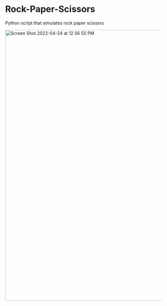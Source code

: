 # Rock-Paper-Scissors
Python script that simulates rock paper scissors

<img width="871" alt="Screen Shot 2022-04-24 at 12 56 55 PM" src="https://user-images.githubusercontent.com/54502182/164987560-53d5efc6-17a1-43d0-a40e-19339d1a8842.png">
